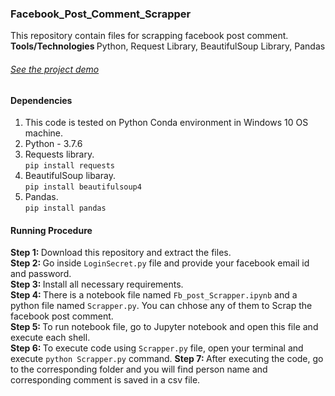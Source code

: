 ### Facebook_Post_Comment_Scrapper
This repository contain files for scrapping facebook post comment. <br>
<b> Tools/Technologies </b> Python, Request Library, BeautifulSoup Library, Pandas

<h6> <a href="https://youtu.be/SrDZBLvOTSw">See the project demo</a></h6>

#### Dependencies
1. This code is tested on Python Conda environment in Windows 10 OS machine. <br>
2. Python - 3.7.6
2. Requests library. <br>
`pip install requests` <br>
3. BeautifulSoup libaray. <br> 
`pip install beautifulsoup4` <br>
4. Pandas. <br>
`pip install pandas` <br>

#### Running Procedure
<b> Step 1: </b> Download this repository and extract the files. <br>
<b> Step 2: </b> Go inside `LoginSecret.py` file and provide your facebook email id and password. <br>
<b> Step 3: </b> Install all necessary requirements. <br>
<b> Step 4: </b> There is a notebook file named `Fb_post_Scrapper.ipynb` and a python file named `Scrapper.py`. You can chhose any of them to Scrap the facebook post comment. <br>
<b> Step 5: </b> To run notebook file, go to Jupyter notebook and open this file and execute each shell. <br>
<b> Step 6: </b> To execute code using `Scrapper.py` file, open your terminal and execute `python Scrapper.py` command.
<b> Step 7: </b> After executing the code, go to the corresponding folder and you will find person name and corresponding comment is saved in a csv file. <br>
